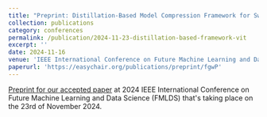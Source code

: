 ```yaml
---
title: "Preprint: Distillation-Based Model Compression Framework for Swin Transformer"
collection: publications
category: conferences
permalink: /publication/2024-11-23-distillation-based-framework-vit
excerpt: ''
date: 2024-11-16
venue: 'IEEE International Conference on Future Machine Learning and Data Science (FMLDS)'
paperurl: 'https://easychair.org/publications/preprint/fgwP'
---
```


[Preprint for our accepted paper](https://easychair.org/publications/preprint/fgwP) at 2024 IEEE International Conference on Future Machine Learning and Data Science (FMLDS) that's taking place on the 23rd of November 2024.
